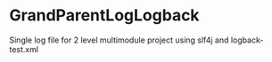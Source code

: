 # GrandParentLogLogback
Single log file for 2 level multimodule project using slf4j and logback-test.xml
